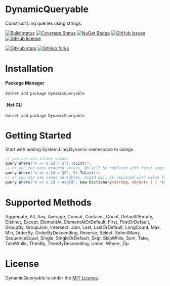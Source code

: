 # DynamicQueryable
Construct Linq queries using strings.

[![Build status](https://ci.appveyor.com/api/projects/status/odi0k0rsdbkk5mqn?svg=true)](https://ci.appveyor.com/project/umutozel/dynamicqueryable)
[![Coverage Status](https://coveralls.io/repos/github/umutozel/DynamicQueryable/badge.svg?branch=master)](https://coveralls.io/github/umutozel/DynamicQueryable?branch=master)
[![NuGet Badge](https://buildstats.info/nuget/DynamicQueryable)](https://www.nuget.org/packages/DynamicQueryable/)
[![GitHub issues](https://img.shields.io/github/issues/umutozel/DynamicQueryable.svg)](https://github.com/umutozel/DynamicQueryable/issues)
[![GitHub license](https://img.shields.io/badge/license-MIT-blue.svg)](https://raw.githubusercontent.com/umutozel/DynamicQueryable/master/LICENSE)

[![GitHub stars](https://img.shields.io/github/stars/umutozel/DynamicQueryable.svg?style=social&label=Star)](https://github.com/umutozel/DynamicQueryable)
[![GitHub forks](https://img.shields.io/github/forks/umutozel/DynamicQueryable.svg?style=social&label=Fork)](https://github.com/umutozel/DynamicQueryable)

# Installation

#### Package Manager
```
dotnet add package DynamicQueryable
```
#### .Net CLI
```
dotnet add package DynamicQueryable
```

# Getting Started

Start with adding System.Linq.Dynamic namespace to usings.

```csharp
// you can use inline values
query.Where("o => o.Id > 5").ToList();
// or you can pass ordered values, @0 will be replaced with first argument
query.Where("o => o.Id > @0", 5).ToList();
// or you can use named variables, AvgId will be replaced with value from given dictionary 
query.Where("o => o.Id > AvgId", new Dictionary<string, object> { { "AvgId", AvgId } }).ToList();
```

# Supported Methods
Aggregate, All, Any, Average, Concat, Contains, Count, 
DefaultIfEmpty, Distinct, Except, ElementAt, ElementAtOrDefault, 
First, FirstOrDefault, GroupBy, GroupJoin, Intersect, Join, 
Last, LastOrDefault, LongCount, Max, Min, OrderBy, OrderByDescending, 
Reverse, Select, SelectMany, SequenceEqual, Single, SingleOrDefault, 
Skip, SkipWhile, Sum, Take, TakeWhile, ThenBy, ThenByDescending, Union, Where, Zip

# License
DynamicQueryable is under the [MIT License](LICENSE).
